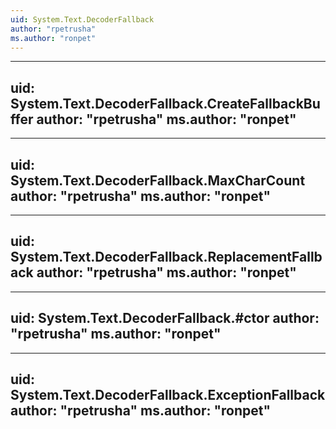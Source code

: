 ```yaml
---
uid: System.Text.DecoderFallback
author: "rpetrusha"
ms.author: "ronpet"
---
```


---
uid: System.Text.DecoderFallback.CreateFallbackBuffer
author: "rpetrusha"
ms.author: "ronpet"
---

---
uid: System.Text.DecoderFallback.MaxCharCount
author: "rpetrusha"
ms.author: "ronpet"
---

---
uid: System.Text.DecoderFallback.ReplacementFallback
author: "rpetrusha"
ms.author: "ronpet"
---

---
uid: System.Text.DecoderFallback.#ctor
author: "rpetrusha"
ms.author: "ronpet"
---

---
uid: System.Text.DecoderFallback.ExceptionFallback
author: "rpetrusha"
ms.author: "ronpet"
---
